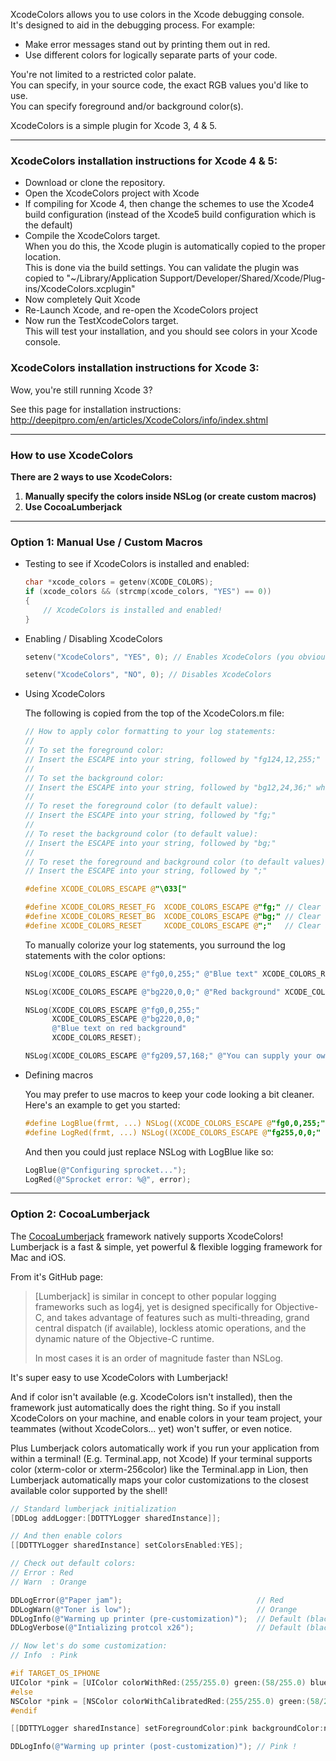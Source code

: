 XcodeColors allows you to use colors in the Xcode debugging console.  
It's designed to aid in the debugging process. For example:
- Make error messages stand out by printing them out in red.
- Use different colors for logically separate parts of your code.

You're not limited to a restricted color palate.  
You can specify, in your source code, the exact RGB values you'd like to use.  
You can specify foreground and/or background color(s).

XcodeColors is a simple plugin for Xcode 3, 4 & 5.  

***

### XcodeColors installation instructions for Xcode 4 & 5:

- Download or clone the repository.
- Open the XcodeColors project with Xcode
- If compiling for Xcode 4, then change the schemes to use the Xcode4 build configuration (instead of the Xcode5 build configuration which is the default)
- Compile the XcodeColors target.  
    When you do this, the Xcode plugin is automatically copied to the proper location.  
    This is done via the build settings.
    You can validate the plugin was copied to "~/Library/Application Support/Developer/Shared/Xcode/Plug-ins/XcodeColors.xcplugin"  
- Now completely Quit Xcode
- Re-Launch Xcode, and re-open the XcodeColors project
- Now run the TestXcodeColors target.  
    This will test your installation, and you should see colors in your Xcode console.

### XcodeColors installation instructions for Xcode 3:

Wow, you're still running Xcode 3?  

See this page for installation instructions:  
http://deepitpro.com/en/articles/XcodeColors/info/index.shtml

***

### How to use XcodeColors

**There are 2 ways to use XcodeColors:**

1. **Manually specify the colors inside NSLog (or create custom macros)**
2. **Use CocoaLumberjack**

***

### Option 1: Manual Use / Custom Macros

-  Testing to see if XcodeColors is installed and enabled:

    ```objective-c
    char *xcode_colors = getenv(XCODE_COLORS);
    if (xcode_colors && (strcmp(xcode_colors, "YES") == 0))
    {
        // XcodeColors is installed and enabled!
    }
    ```

-  Enabling / Disabling XcodeColors

    ```objective-c
    setenv("XcodeColors", "YES", 0); // Enables XcodeColors (you obviously have to install it too)
    
    setenv("XcodeColors", "NO", 0); // Disables XcodeColors
    ```

- Using XcodeColors

    The following is copied from the top of the XcodeColors.m file:

    ```objective-c
    // How to apply color formatting to your log statements:
    // 
    // To set the foreground color:
    // Insert the ESCAPE into your string, followed by "fg124,12,255;" where r=124, g=12, b=255.
    // 
    // To set the background color:
    // Insert the ESCAPE into your string, followed by "bg12,24,36;" where r=12, g=24, b=36.
    // 
    // To reset the foreground color (to default value):
    // Insert the ESCAPE into your string, followed by "fg;"
    // 
    // To reset the background color (to default value):
    // Insert the ESCAPE into your string, followed by "bg;"
    // 
    // To reset the foreground and background color (to default values) in one operation:
    // Insert the ESCAPE into your string, followed by ";"
    
    #define XCODE_COLORS_ESCAPE @"\033["
    
    #define XCODE_COLORS_RESET_FG  XCODE_COLORS_ESCAPE @"fg;" // Clear any foreground color
    #define XCODE_COLORS_RESET_BG  XCODE_COLORS_ESCAPE @"bg;" // Clear any background color
    #define XCODE_COLORS_RESET     XCODE_COLORS_ESCAPE @";"   // Clear any foreground or background color
    ```
    
    To manually colorize your log statements, you surround the log statements with the color options:
    
    ```objective-c
    NSLog(XCODE_COLORS_ESCAPE @"fg0,0,255;" @"Blue text" XCODE_COLORS_RESET);
    
    NSLog(XCODE_COLORS_ESCAPE @"bg220,0,0;" @"Red background" XCODE_COLORS_RESET);
    
    NSLog(XCODE_COLORS_ESCAPE @"fg0,0,255;"
          XCODE_COLORS_ESCAPE @"bg220,0,0;"
          @"Blue text on red background"
          XCODE_COLORS_RESET);
    
    NSLog(XCODE_COLORS_ESCAPE @"fg209,57,168;" @"You can supply your own RGB values!" XCODE_COLORS_RESET);
    ```

- Defining macros
  
    You may prefer to use macros to keep your code looking a bit cleaner.  
    Here's an example to get you started:

    ```objective-c
    #define LogBlue(frmt, ...) NSLog((XCODE_COLORS_ESCAPE @"fg0,0,255;" frmt XCODE_COLORS_RESET), ##__VA_ARGS__)
    #define LogRed(frmt, ...) NSLog((XCODE_COLORS_ESCAPE @"fg255,0,0;" frmt XCODE_COLORS_RESET), ##__VA_ARGS__)
    ```
    
    And then you could just replace NSLog with LogBlue like so:
    
    ```objective-c
    LogBlue(@"Configuring sprocket...");
    LogRed(@"Sprocket error: %@", error);
    ```

***

### Option 2: CocoaLumberjack

The [CocoaLumberjack](https://github.com/robbiehanson/CocoaLumberjack) framework natively supports XcodeColors!  
Lumberjack is a fast & simple, yet powerful & flexible logging framework for Mac and iOS.

From it's GitHub page:

> [Lumberjack] is similar in concept to other popular logging frameworks such as log4j,
> yet is designed specifically for Objective-C, and takes advantage of features such as
> multi-threading, grand central dispatch (if available), lockless atomic operations,
> and the dynamic nature of the Objective-C runtime.
> 
> In most cases it is an order of magnitude faster than NSLog.

It's super easy to use XcodeColors with Lumberjack!

And if color isn't available (e.g. XcodeColors isn't installed), then the framework just automatically does the right thing. So if you install XcodeColors on your machine, and enable colors in your team project, your teammates (without XcodeColors... yet) won't suffer, or even notice.

Plus Lumberjack colors automatically work if you run your application from within a terminal! (E.g. Terminal.app, not Xcode) If your terminal supports color (xterm-color or xterm-256color) like the Terminal.app in Lion, then Lumberjack automatically maps your color customizations to the closest available color supported by the shell!

```objective-c
// Standard lumberjack initialization
[DDLog addLogger:[DDTTYLogger sharedInstance]];

// And then enable colors
[[DDTTYLogger sharedInstance] setColorsEnabled:YES];

// Check out default colors:
// Error : Red
// Warn  : Orange

DDLogError(@"Paper jam");                              // Red
DDLogWarn(@"Toner is low");                            // Orange
DDLogInfo(@"Warming up printer (pre-customization)");  // Default (black)
DDLogVerbose(@"Intializing protcol x26");              // Default (black)

// Now let's do some customization:
// Info  : Pink

#if TARGET_OS_IPHONE
UIColor *pink = [UIColor colorWithRed:(255/255.0) green:(58/255.0) blue:(159/255.0) alpha:1.0];
#else
NSColor *pink = [NSColor colorWithCalibratedRed:(255/255.0) green:(58/255.0) blue:(159/255.0) alpha:1.0];
#endif

[[DDTTYLogger sharedInstance] setForegroundColor:pink backgroundColor:nil forFlag:LOG_FLAG_INFO];

DDLogInfo(@"Warming up printer (post-customization)"); // Pink !
```
